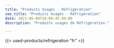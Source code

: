 ```yaml
---
title: "Produits Usagés - Réfrigération"
seo_title: "Produits Usagés - Réfrigération"
date: 2021-06-08T16:09:45-04:00
description: "Produits usagés de Réfrigération."

---
```


{{< used-products/refrigeration "fr" >}}